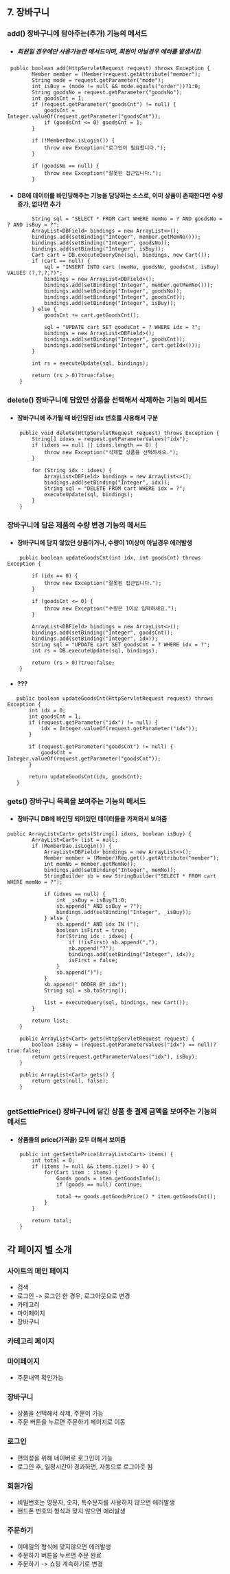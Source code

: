 ## 7. 장바구니
### add() 장바구니에 담아주는(추가) 기능의  메서드

*  ##### 회원일 경우에만 사용가능한 메서드이며, 회원이 아닐경우 에러를 발생시킴
```
 public boolean add(HttpServletRequest request) throws Exception {
		Member member = (Member)request.getAttribute("member");
		String mode = request.getParameter("mode");
		int isBuy = (mode != null && mode.equals("order"))?1:0;
		String goodsNo = request.getParameter("goodsNo");
		int goodsCnt = 1;
		if (request.getParameter("goodsCnt") != null) {
			goodsCnt = Integer.valueOf(request.getParameter("goodsCnt"));
			if (goodsCnt <= 0) goodsCnt = 1;
		}
		
		if (!MemberDao.isLogin()) {
			throw new Exception("로그인이 필요합니다.");
		}
		
		if (goodsNo == null) {
			throw new Exception("잘못된 접근입니다.");
		}
```
 * #### DB에 데이터를 바인딩해주는 기능을 담당하는 소스로, 이미 상품이 존재한다면 수량 증가, 없다면 추가
```    
		String sql = "SELECT * FROM cart WHERE memNo = ? AND goodsNo = ? AND isBuy = ?";
		ArrayList<DBField> bindings = new ArrayList<>();
		bindings.add(setBinding("Integer", member.getMemNo()));
		bindings.add(setBinding("Integer", goodsNo));
		bindings.add(setBinding("Integer", isBuy));
		Cart cart = DB.executeQueryOne(sql, bindings, new Cart());
		if (cart == null) {
			sql = "INSERT INTO cart (memNo, goodsNo, goodsCnt, isBuy) VALUES (?,?,?,?)";
			bindings = new ArrayList<DBField>();
			bindings.add(setBinding("Integer", member.getMemNo()));
			bindings.add(setBinding("Integer", goodsNo));
			bindings.add(setBinding("Integer", goodsCnt));
			bindings.add(setBinding("Integer", isBuy));
		} else {
			goodsCnt += cart.getGoodsCnt();
			
			sql = "UPDATE cart SET goodsCnt = ? WHERE idx = ?";
			bindings = new ArrayList<DBField>();
			bindings.add(setBinding("Integer", goodsCnt));
			bindings.add(setBinding("Integer", cart.getIdx()));
		}
		
		int rs = executeUpdate(sql, bindings);
		
		return (rs > 0)?true:false;
	}
```  

### delete() 장바구니에 담았던 상품을 선택해서 삭제하는 기능의 메서드
*  #### 장바구니에 추가될 때 바인딩된 idx 번호를 사용해서 구분 

```
	public void delete(HttpServletRequest request) throws Exception {
		String[] idxes = request.getParameterValues("idx");
		if (idxes == null || idxes.length == 0) {
			throw new Exception("삭제할 상품을 선택하세요.");
		}
		
		for (String idx : idxes) {
			ArrayList<DBField> bindings = new ArrayList<>();
			bindings.add(setBinding("Integer", idx));
			String sql = "DELETE FROM cart WHERE idx = ?";
			executeUpdate(sql, bindings);
		}
	}
```

### 장바구니에 담은 제품의 수량 변경 기능의 메서드
* #### 장바구니에 담지 않았던 상품이거나, 수량이 1이상이 아닐경우 에러발생
```
	public boolean updateGoodsCnt(int idx, int goodsCnt) throws Exception {
		
		if (idx == 0) {
			throw new Exception("잘못된 접근입니다.");
		}
		
		if (goodsCnt <= 0) {
			throw new Exception("수량은 1이상 입력하세요.");
		}
		
		ArrayList<DBField> bindings = new ArrayList<>();
		bindings.add(setBinding("Integer", goodsCnt));
		bindings.add(setBinding("Integer", idx));
		String sql = "UPDATE cart SET goodsCnt = ? WHERE idx = ?";
		int rs = DB.executeUpdate(sql, bindings);
		
		return (rs > 0)?true:false;
	}
```
* #### ???
 ```
  	public boolean updateGoodsCnt(HttpServletRequest request) throws Exception {
		int idx = 0;
		int goodsCnt = 1;
		if (request.getParameter("idx") != null) {
			idx = Integer.valueOf(request.getParameter("idx"));
		}
		
		if (request.getParameter("goodsCnt") != null) {
			goodsCnt = Integer.valueOf(request.getParameter("goodsCnt"));
		}
		
		return updateGoodsCnt(idx, goodsCnt);
	}
```

### gets() 장바구니 목록을 보여주는 기능의 메서드
* #### 장바구니 DB에 바인딩 되어있던 데이터들을 가져와서 보여줌
```
public ArrayList<Cart> gets(String[] idxes, boolean isBuy) {
		ArrayList<Cart> list = null;
		if (MemberDao.isLogin()) {
			ArrayList<DBField> bindings = new ArrayList<>();
			Member member = (Member)Req.get().getAttribute("member");
			int memNo = member.getMemNo();
			bindings.add(setBinding("Integer", memNo));
			StringBuilder sb = new StringBuilder("SELECT * FROM cart WHERE memNo = ?");
			
			if (idxes == null) {
				int _isBuy = isBuy?1:0;
				sb.append(" AND isBuy = ?");
				bindings.add(setBinding("Integer", _isBuy));
			} else {
				sb.append(" AND idx IN (");
				boolean isFirst = true;
				for(String idx : idxes) {
					if (!isFirst) sb.append(",");
					sb.append("?");
					bindings.add(setBinding("Integer", idx));
					isFirst = false;
				}
				sb.append(")");
			}
			sb.append(" ORDER BY idx");
			String sql = sb.toString();
			
			list = executeQuery(sql, bindings, new Cart());
		}
		
		return list;
	}
	
	public ArrayList<Cart> gets(HttpServletRequest request) {
		boolean isBuy = (request.getParameterValues("idx") == null)?true:false;
		return gets(request.getParameterValues("idx"), isBuy);
	}
	
	public ArrayList<Cart> gets() {
		return gets(null, false);
	}
	
```
### getSettlePrice() 장바구니에 담긴 상품 총 결제 금액을 보여주는 기능의 메서드
* #### 상품들의 price(가격을) 모두 더해서 보여줌

```
	public int getSettlePrice(ArrayList<Cart> items) {
		int total = 0;
		if (items != null && items.size() > 0) {
			for(Cart item : items) {
				Goods goods = item.getGoodsInfo();
				if (goods == null) continue;
				
				total += goods.getGoodsPrice() * item.getGoodsCnt();
			}
		}
		
		return total;
	}
```

## 각 페이지 별 소개
### 사이트의 메인 페이지
* 검색
* 로그인 -> 로그인 한 경우, 로그아웃으로 변경
* 카테고리
* 마이페이지
* 장바구니

### 카테고리 페이지

### 마이페이지
* 주문내역 확인가능
### 장바구니
* 상품을 선택해서 삭제, 주문이 가능
* 주문 버튼을 누르면 주문하기 페이지로 이동
### 로그인
* 편의성을 위해 네이버로 로그인이 가능
* 로그인 후, 일정시간이 경과하면, 자동으로 로그아웃 됨

### 회원가입
* 비밀번호는 영문자, 숫자, 특수문자를 사용하지 않으면 에러발생
* 핸드폰 번호의 형식과 맞지 않으면 에러발생

### 주문하기
* 이메일의 형식에 맞지않으면 에러발생
* 주문하기 버튼을 누르면 주문 완료
* 주문하기 -> 쇼핑 계속하기로 변경

